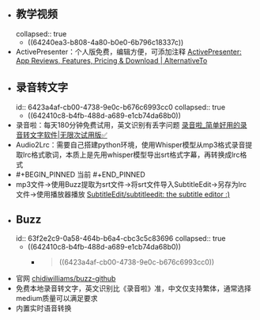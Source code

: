 - ## 教学视频
  collapsed:: true
	- ((64240ea3-b808-4a80-b0e0-6b796c18337c))
- ActivePresenter：个人版免费，编辑方便，可添加注释 [ActivePresenter: App Reviews, Features, Pricing & Download | AlternativeTo](https://alternativeto.net/software/activepresenter/about/)
- ## 录音转文字
  id:: 6423a4af-cb00-4738-9e0c-b676c6993cc0
  collapsed:: true
	- ((642410c8-b4fb-488d-a689-e1cb74da68b0))
- 录音啦：每天180分钟免费试用，英文识别有丢字问题 [录音啦_简单好用的录音转文字软件|无限次试用版✅](https://www.luyinla.com/)
- Audio2Lrc：需要自己搭建python环境，使用Whisper模型从mp3格式录音提取lrc格式歌词，本质上是先用whisper模型导出srt格式字幕，再转换成lrc格式
- #+BEGIN_PINNED
  当前
  #+END_PINNED
- mp3文件->使用Buzz提取为srt文件->将srt文件导入SubtitleEdit->另存为lrc文件->使用播放器播放 [SubtitleEdit/subtitleedit: the subtitle editor :)](https://github.com/SubtitleEdit/subtitleedit)
- ## Buzz
  id:: 63f2e2c9-0a58-464b-b6a4-cbc3c5c83696
  collapsed:: true
	- ((642410c8-b4fb-488d-a689-e1cb74da68b0))
		- > ((6423a4af-cb00-4738-9e0c-b676c6993cc0))
- 官网 [chidiwilliams/buzz-github](https://github.com/chidiwilliams/buzz)
- 免费本地录音转文字，英文识别比《录音啦》准，中文仅支持繁体，通常选择medium质量可以满足要求
- 内置实时语音转换